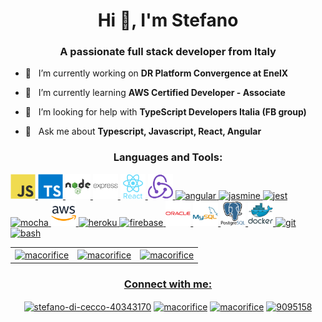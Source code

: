 <h1 align="center">Hi 👋, I'm Stefano</h1>
<h3 align="center">A passionate full stack developer from Italy</h3>

- 🔭 &nbsp;&nbsp;I’m currently working on **DR Platform Convergence at EnelX**

- 🌱 &nbsp;&nbsp;I’m currently learning **AWS Certified Developer - Associate**

- 🤝 &nbsp;&nbsp;I’m looking for help with **TypeScript Developers Italia (FB group)**

- 💬 &nbsp;&nbsp;Ask me about **Typescript, Javascript, React, Angular**

<h3 align="center">Languages and Tools:</h3>
<a href="https://developer.mozilla.org/en-US/docs/Web/JavaScript" target="_blank"> <img src="https://raw.githubusercontent.com/devicons/devicon/master/icons/javascript/javascript-original.svg" alt="javascript" width="40" height="40"/> </a>
<a href="https://www.typescriptlang.org/" target="_blank"> <img src="https://raw.githubusercontent.com/devicons/devicon/master/icons/typescript/typescript-original.svg" alt="typescript" width="40" height="40"/> </a> 
<a href="https://nodejs.org" target="_blank"> <img src="https://raw.githubusercontent.com/devicons/devicon/master/icons/nodejs/nodejs-original-wordmark.svg" alt="nodejs" width="40" height="40"/>
  <a href="https://expressjs.com" target="_blank"> <img src="https://raw.githubusercontent.com/devicons/devicon/master/icons/express/express-original-wordmark.svg" alt="express" width="40" height="40"/> </a>
<a href="https://reactjs.org/" target="_blank"> <img src="https://raw.githubusercontent.com/devicons/devicon/master/icons/react/react-original-wordmark.svg" alt="react" width="40" height="40"/>
  <a href="https://redux.js.org" target="_blank"> <img src="https://raw.githubusercontent.com/devicons/devicon/master/icons/redux/redux-original.svg" alt="redux" width="40" height="40"/> </a> 
<a href="https://angular.io" target="_blank"> <img src="https://seeklogo.com/images/A/angular-logo-B76B1CDE98-seeklogo.com.png" alt="angular" width="40" height="40"/> </a>
<a href="https://jasmine.github.io/" target="_blank"> <img src="https://www.vectorlogo.zone/logos/jasmine/jasmine-icon.svg" alt="jasmine" width="40" height="40"/> </a>  <a href="https://jestjs.io" target="_blank"> <img src="https://www.vectorlogo.zone/logos/jestjsio/jestjsio-icon.svg" alt="jest" width="40" height="40"/> </a>  <a href="https://mochajs.org" target="_blank"> <img src="https://www.vectorlogo.zone/logos/mochajs/mochajs-icon.svg" alt="mocha" width="40" height="40"/> </a>
<a href="https://aws.amazon.com" target="_blank"> <img src="https://raw.githubusercontent.com/devicons/devicon/master/icons/amazonwebservices/amazonwebservices-original-wordmark.svg" alt="aws" width="40" height="40"/> </a>
<a href="https://heroku.com" target="_blank"> <img src="https://www.vectorlogo.zone/logos/heroku/heroku-icon.svg" alt="heroku" width="40" height="40"/> </a>
  <a href="https://firebase.google.com/" target="_blank"> <img src="https://www.vectorlogo.zone/logos/firebase/firebase-icon.svg" alt="firebase" width="40" height="40"/> </a>
  <a href="https://www.oracle.com/" target="_blank"> <img src="https://raw.githubusercontent.com/devicons/devicon/master/icons/oracle/oracle-original.svg" alt="oracle" width="40" height="40"/> </a>
<a href="https://www.mysql.com/" target="_blank"> <img src="https://raw.githubusercontent.com/devicons/devicon/master/icons/mysql/mysql-original-wordmark.svg" alt="mysql" width="40" height="40"/> </a> <a href="https://www.postgresql.org" target="_blank"> <img src="https://raw.githubusercontent.com/devicons/devicon/master/icons/postgresql/postgresql-original-wordmark.svg" alt="postgresql" width="40" height="40"/>
<a href="https://www.docker.com/" target="_blank"> <img src="https://raw.githubusercontent.com/devicons/devicon/master/icons/docker/docker-original-wordmark.svg" alt="docker" width="40" height="40"/>
<a href="https://git-scm.com/" target="_blank"> <img src="https://www.vectorlogo.zone/logos/git-scm/git-scm-icon.svg" alt="git" width="40" height="40"/> </a> 
<a href="https://www.gnu.org/software/bash/" target="_blank"> <img src="https://www.vectorlogo.zone/logos/gnu_bash/gnu_bash-icon.svg" alt="bash" width="40" height="40"/>

|  |  |  |
| :---         |     :---:      |          ---: |
| <img align="center" src="https://github-readme-stats.vercel.app/api/top-langs?username=macorifice&show_icons=true&locale=en&layout=compact" alt="macorifice" />   | <img align="center" src="https://github-readme-stats.vercel.app/api?username=macorifice&show_icons=true&locale=en" alt="macorifice" />     | <img align="center" src="https://github-readme-streak-stats.herokuapp.com/?user=macorifice&" alt="macorifice" />    |
 
<h3 align="center">Connect with me:</h3>
<p align="center">
<a href="https://linkedin.com/in/stefano-di-cecco-40343170" target="blank"><img align="center" src="https://cdn.jsdelivr.net/npm/simple-icons@3.0.1/icons/linkedin.svg" alt="stefano-di-cecco-40343170" height="30" width="40" /></a>
<a href="https://fb.com/macorifice" target="blank"><img align="center" src="https://cdn.jsdelivr.net/npm/simple-icons@3.0.1/icons/facebook.svg" alt="macorifice" height="30" width="40" /></a>
<a href="https://twitter.com/macorifice" target="blank"><img align="center" src="https://cdn.jsdelivr.net/npm/simple-icons@3.0.1/icons/twitter.svg" alt="macorifice" height="30" width="40" /></a>
<a href="https://stackoverflow.com/users/9095158" target="blank"><img align="center" src="https://cdn.jsdelivr.net/npm/simple-icons@3.0.1/icons/stackoverflow.svg" alt="9095158" height="30" width="40" /></a>
</p>
